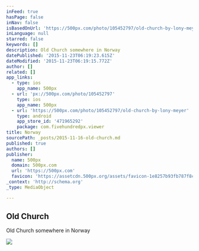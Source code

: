 ```yaml
---
inFeed: true
hasPage: false
inNav: false
isBasedOnUrl: 'https://500px.com/photo/105452797/old-church-by-lony-meyer'
inLanguage: null
starred: false
keywords: []
description: Old Church somewhere in Norway
datePublished: '2015-11-23T06:19:23.615Z'
dateModified: '2015-11-23T06:19:15.772Z'
author: []
related: []
app_links:
  - type: ios
    app_name: 500px
  - url: 'px://500px.com/photo/105452797'
    type: ios
    app_name: 500px
  - url: 'https://500px.com/photo/105452797/old-church-by-lony-meyer'
    type: android
    app_store_id: '471965292'
    package: com.fivehundredpx.viewer
title: Norway
sourcePath: _posts/2015-11-16-old-church.md
published: true
authors: []
publisher:
  name: 500px
  domain: 500px.com
  url: 'https://500px.com'
  favicon: 'https://assetcdn.500px.org/assets/favicon-1e8257b93fb787f8ceb66b5522ee853c.ico'
_context: 'http://schema.org'
_type: MediaObject

---
```

<article style=""><h1>Old Church</h1><p>Old Church somewhere in Norway</p><img src="https://drscdn.500px.org/photo/105452797/m%3D2048/44061a176a071740cb535aa2cb67856b" /></article>